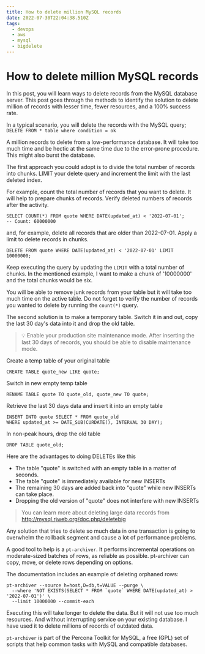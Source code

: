 ```yaml
---
title: How to delete million MySQL records
date: 2022-07-30T22:04:38.510Z
tags:
  - devops
  - aws
  - mysql
  - bigdelete
---
```

# How to delete million MySQL records

In this post, you will learn ways to delete records from the MySQL database server. This post goes through the methods to identify the solution to delete million of records with lesser time, fewer resources, and a 100% success rate. 

In a typical scenario, you will delete the records with the MySQL query;
`DELETE FROM * table where condition = ok` 

A million records to delete from a low-performance database. It will take too much time and be hectic at the same time due to the error-prone procedure. This might also burst the database. 

The first approach you could adopt is to divide the total number of records into chunks. LIMIT your delete query and increment the limit with the last deleted index.

For example, count the total number of records that you want to delete. It will help to prepare chunks of records. Verify deleted numbers of records after the activity. 

```mysql
SELECT COUNT(*) FROM quote WHERE DATE(updated_at) < '2022-07-01';
-- Count: 60000000
```

and, for example, delete all records that are older than 2022-07-01. Apply a limit to delete records in chunks. 

```
DELETE FROM quote WHERE DATE(updated_at) < '2022-07-01' LIMIT 10000000;
```

Keep executing the query by updating the `LIMIT` with a total number of chunks. In the mentioned example, I want to make a chunk of '10000000' and the total chunks would be six.

You will be able to remove junk records from your table but it will take too much time on the active table. Do not forget to verify the number of records you wanted to delete by running the `count(*)` query. 

The second solution is to make a temporary table. Switch it in and out, copy the last 30 day's data into it and drop the old table.

> :bulb: Enable your production site maintenance mode. After inserting the last 30 days of records, you should be able to disable maintenance mode. 

Create a temp table of your original table

```mysql
CREATE TABLE quote_new LIKE quote;
```

Switch in new empty temp table

```mysql
RENAME TABLE quote TO quote_old, quote_new TO quote;
```

Retrieve the last 30 days data and insert it into an empty table

```mysql
INSERT INTO quote SELECT * FROM quote_old
WHERE updated_at >= DATE_SUB(CURDATE(), INTERVAL 30 DAY);
```

In non-peak hours, drop the old table

```mysql
DROP TABLE quote_old;
```

Here are the advantages to doing DELETEs like this
- The table "quote" is switched with an empty table in a matter of seconds.
- The table "quote" is immediately available for new INSERTs
- The remaining 30 days are added back into "quote" while new INSERTs can take place.
- Dropping the old version of "quote" does not interfere with new INSERTs

> You can learn more about deleting large data records from http://mysql.rjweb.org/doc.php/deletebig

Any solution that tries to delete so much data in one transaction is going to overwhelm the rollback segment and cause a lot of performance problems.

A good tool to help is a `pt-archiver`. It performs incremental operations on moderate-sized batches of rows, as reliable as possible. pt-archiver can copy, move, or delete rows depending on options.

The documentation includes an example of deleting orphaned rows:
```shell
pt-archiver --source h=host,D=db,t=VALUE --purge \
  --where 'NOT EXISTS(SELECT * FROM `quote` WHERE DATE(updated_at) > '2022-07-01')' \
  --limit 10000000 --commit-each
```

Executing this will take longer to delete the data. But it will not use too much resources. And without interrupting service on your existing database. I have used it to delete millions of records of outdated data.

`pt-archiver` is part of the Percona Toolkit for MySQL, a free (GPL) set of scripts that help common tasks with MySQL and compatible databases.

